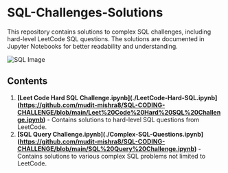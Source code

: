 # SQL-Challenges-Solutions

This repository contains solutions to complex SQL challenges, including hard-level LeetCode SQL questions. The solutions are documented in Jupyter Notebooks for better readability and understanding.

![SQL Image](https://img.icons8.com/color/480/000000/sql.png)

## Contents

1. **[Leet Code Hard SQL Challenge.ipynb](./LeetCode-Hard-SQL.ipynb](https://github.com/mudit-mishra8/SQL-CODING-CHALLENGE/blob/main/Leet%20Code%20Hard%20SQL%20Challenge.ipynb)** - Contains solutions to hard-level SQL questions from LeetCode.
2. **[SQL Query Challenge.ipynb](./Complex-SQL-Questions.ipynb](https://github.com/mudit-mishra8/SQL-CODING-CHALLENGE/blob/main/SQL%20Query%20Challenge.ipynb)** - Contains solutions to various complex SQL problems not limited to LeetCode.

